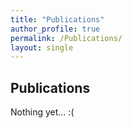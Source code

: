 ```yaml
---
title: "Publications"
author_profile: true
permalink: /Publications/
layout: single
---
```


## Publications

Nothing yet... :(